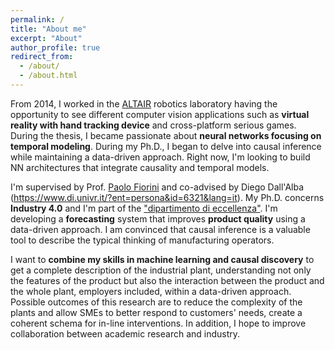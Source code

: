 ```yaml
---
permalink: /
title: "About me"
excerpt: "About"
author_profile: true
redirect_from: 
  - /about/
  - /about.html
---
```


From 2014, I worked in the [ALTAIR](https://metropolis.scienze.univr.it/) robotics laboratory having the opportunity to see different computer vision applications such as **virtual reality with hand tracking device** and cross-platform serious games. During the thesis, I became passionate about **neural networks focusing on temporal modeling**. During my Ph.D., I began to delve into causal inference while maintaining a data-driven approach. Right now, I'm looking to build NN architectures that integrate causality and temporal models. 


I'm supervised by Prof. [Paolo Fiorini](https://scholar.google.com/citations?user=FsovWSkAAAAJ&hl=en) and co-advised by Diego Dall'Alba (https://www.di.univr.it/?ent=persona&id=6321&lang=it). My Ph.D. concerns **Industry 4.0** and I'm part of the ["dipartimento di eccellenza"](https://www.icelab.di.univr.it/). I'm developing a **forecasting** system that improves **product quality** using a data-driven approach. I am convinced that causal inference is a valuable tool to describe the typical thinking of manufacturing operators.


I want to **combine my skills in machine learning and causal discovery** to get a complete description of the industrial plant, understanding not only the features of the product but also the interaction between the product and the whole plant, employers included, within a data-driven approach. 
Possible outcomes of this research are to reduce the complexity of the plants and allow SMEs to better respond to customers' needs, create a coherent schema for in-line interventions. In addition, I hope to improve collaboration between academic research and industry. 
